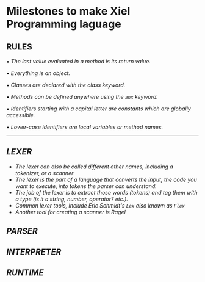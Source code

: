 # Milestones to make Xiel Programming laguage

## RULES

▪ _The last value evaluated in a method is its return value._

▪ _Everything is an object._

▪ _Classes are declared with the class keyword._

▪ _Methods can be defined anywhere using the `anx` keyword._

▪ _Identifiers starting with a capital letter are constants which are globally accessible._

▪ _Lower-case identifiers are local variables or method names._

---

## _LEXER_

- _The lexer can also be called different other names, including a tokenizer, or a scanner_
- _The lexer is the part of a language that converts the input, the code you want to execute, into tokens the parser can understand._
- _The job of the lexer is to extract those words (tokens) and tag them with a type (is it a string, number, operator? etc.)._
- _Common lexer tools, include Eric Schmidt's `Lex` also known as `Flex`_
- _Another tool for creating a scanner is Ragel_

## _PARSER_

## _INTERPRETER_

## _RUNTIME_
